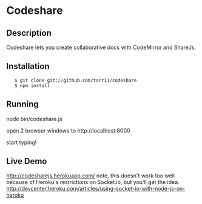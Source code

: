Codeshare
=========

## Description
Codeshare lets you create collaborative docs with CodeMirror and ShareJs.  

## Installation
```
   $ git clone git://github.com/tarr11/codeshare
   $ npm install
```
## Running
   node bin/codeshare.js

   open 2 browser windows to http://localhost:8000
   
   start typing!
 
## Live Demo
http://codesharejs.herokuapp.com/
note, this doesn't work too well because of Heroku's restrictions on Socket.io, but you'll get the idea.  http://devcenter.heroku.com/articles/using-socket-io-with-node-js-on-heroku

